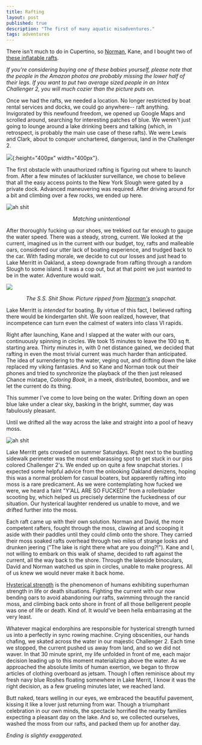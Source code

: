 ```yaml
---
title: Rafting
layout: post
published: true
description: "The first of many aquatic misadventures."
tags: adventures
---
```


There isn't much to do in Cupertino, so [Norman](http://normanmu.com/), Kane, and I bought two of [these inflatable rafts](https://www.amazon.com/Intex-Challenger-2-Person-Inflatable-French/dp/B000Y22BBA). 

*If you're considering buying one of these babies yourself, please note that the people in the Amazon photos are probably missing the lower half of their legs.  If you want to put two average sized people in an Intex Challenger 2, you will much cozier than the picture puts on.*

Once we had the rafts, we needed a location.  No longer restricted by boat rental services and docks, we could go anywhere-- raft anything.  Invigorated by this newfound freedom, we opened up Google Maps and scrolled around, searching for interesting patches of blue.  We weren't just going to lounge around a lake drinking beers and talking (which, in retrospect, is probably the main use case of these rafts).  We were Lewis and Clark, about to conquer unchartered, dangerous, land in the Challenger 2.  

![](/images/rafting/brownsisland.png){:height="400px" width="400px"}.

The first obstacle with unauthorized rafting is figuring out where to launch from.  After a few minutes of lackluster surveillance, we chose to believe that all the easy access points to the New York Slough were gated by a private dock.  Advanced maneuvering was required.  After driving around for a bit and climbing over a few rocks, we ended up here.

![](/images/rafting/swamp.png "ah shit")
<center><em>Matching unintentional</em></center>

After thoroughly fucking up our shoes, we trekked out far enough to gauge the water speed.  There was a steady, strong, current.  We looked at the current, imagined us in the current with our budget, toy, rafts and malleable oars, considered our utter lack of boating experience, and trudged back to the car.  With fading morale, we decide to cut our losses and just head to Lake Merritt in Oakland, a steep downgrade from rafting through a random Slough to some island.  It was a cop out, but at that point we just wanted to be in the water.  Adventure would wait.

![](/images/rafting/cozy.png)
<center><em>The S.S. Shit Show. Picture ripped from <a href='http://normanmu.com/'>Norman's</a> snapchat.</em></center>

Lake Merritt is *intended* for boating.  By virtue of this fact, I believed rafting there would be kindergarten shit.  We soon realized, however, that incompetence can turn even the calmest of waters into class VI rapids.  

Right after launching, Kane and I slapped at the water with our oars, continuously spinning in circles.  We took 15 minutes to leave the 100 sq ft. starting area.  Thirty minutes in, with 0 net distance gained, we decided that rafting in even the most trivial current was much harder than anticipated.  The idea of surrendering to the water, veging out, and drifting down the lake replaced my viking fantasies.  And so Kane and Norman took out their phones and tried to synchronize the playback of the then just released Chance mixtape, *Coloring Book*, in a meek, distributed, boombox, and we let the current do its thing.  

This summer I've come to love being on the water.  Drifting down an open blue lake under a clear sky, basking in the bright, summer, day was fabulously pleasant.  

Until we drifted all the way across the lake and straight into a pool of heavy moss.

![](/images/rafting/stranded.png "ah shit")

Lake Merritt gets crowded on summer Saturdays.  Right next to the bustling sidewalk perimeter was the most embarassing spot to get stuck in our piss colored Challenger 2's.  We ended up on quite a few snapchat stories.  I expected some helpful advice from the onlooking Oakland denizens, hoping this was a normal problem for casual boaters, but apparently rafting into moss is a rare predicament.  As we were contemplating how fucked we were, we heard a faint "Y'ALL ARE SO FUCKED!" from a rollerblader scooting by, which helped us precisely determine the fuckedness of our situation.  Our hysterical laughter rendered us unable to move, and we drifted further into the moss.  

Each raft came up with their own solution.  Norman and David, the more competent rafters, fought through the moss, clawing at and scooping it aside with their paddles until they could climb onto the shore.  They carried their moss soaked rafts overhead through two miles of strange looks and drunken jeering ("The lake is right there what are you doing?!").  Kane and I, not willing to embark on this walk of shame, decided to raft against the current, all the way back to the shore.  Through the lakeside binoculars, David and Norman watched us spin in circles, unable to make progress.  All of us knew we would never make it back home.

[Hysterical strength](https://www.wikiwand.com/en/Hysterical_strength) is the phenomenon of humans exhibiting superhuman strength in life or death situations.  Fighting the current with our now bending oars to avoid abandoning our rafts, swimming through the rancid moss, and climbing back onto shore in front of all those belligerent people was one of life or death.  Kind of.  It would've been hella embarrasing at the very least.  

Whatever magical endorphins are responsible for hysterical strength turned us into a perfectly in sync rowing machine.  Crying obscenities, our hands chafing, we skated across the water in our majestic Challenger 2.  Each time we stopped, the current pushed us away from land, and so we did not waver.  In that 30 minute sprint, my life unfolded in front of me, each major decision leading up to this moment materializing above the water.  As we approached the absolute limits of human exertion, we began to throw articles of clothing overboard as jetsam.  Though I often reminisce about my fresh navy blue Roshes floating somewhere in Lake Merrit, I know it was the right decision, as a few grueling minutes later, we reached land.  

Butt naked, tears welling in our eyes, we embraced the beautiful pavement, kissing it like a lover just returning from war.  Though a triumphant celebration in our own minds, the spectacle horrified the nearby families expecting a pleasant day on the lake.  And so, we collected ourselves, washed the moss from our rafts, and packed them up for another day.

*Ending is slightly exaggerated.*

